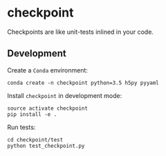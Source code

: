 # checkpoint

Checkpoints are like unit-tests inlined in your code.

## Development 

Create a `Conda` environment:

    conda create -n checkpoint python=3.5 h5py pyyaml

Install `checkpoint` in development mode:

    source activate checkpoint
    pip install -e .

Run tests:

    cd checkpoint/test
    python test_checkpoint.py
